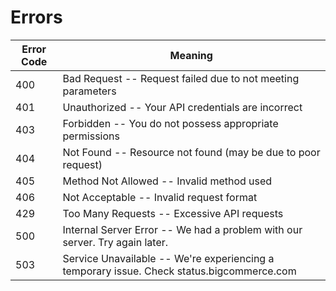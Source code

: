 # Errors


Error Code | Meaning
---------- | -------
400 | Bad Request -- Request failed due to not meeting parameters
401 | Unauthorized -- Your API credentials are incorrect
403 | Forbidden -- You do not possess appropriate permissions
404 | Not Found -- Resource not found (may be due to poor request)
405 | Method Not Allowed -- Invalid method used
406 | Not Acceptable -- Invalid request format
429 | Too Many Requests -- Excessive API requests
500 | Internal Server Error -- We had a problem with our server. Try again later.
503 | Service Unavailable -- We're experiencing a temporary issue. Check status.bigcommerce.com
